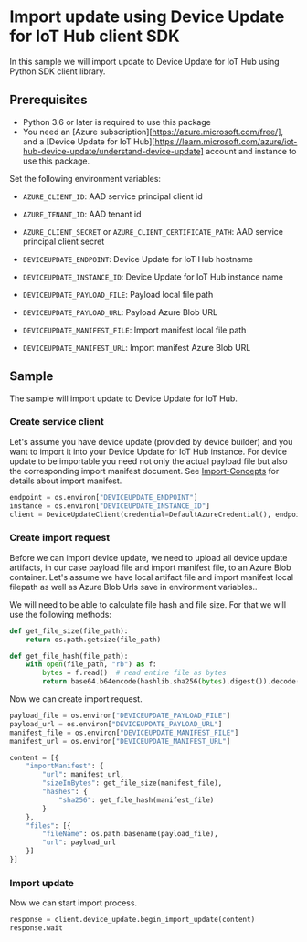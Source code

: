 # Import update using Device Update for IoT Hub client SDK

In this sample we will import update to Device Update for IoT Hub using Python SDK client library.

## Prerequisites

* Python 3.6 or later is required to use this package
* You need an [Azure subscription][https://azure.microsoft.com/free/], and a [Device Update for IoT Hub][https://learn.microsoft.com/azure/iot-hub-device-update/understand-device-update] 
account and instance to use this package.

Set the following environment variables:

- `AZURE_CLIENT_ID`: AAD service principal client id
- `AZURE_TENANT_ID`: AAD tenant id
- `AZURE_CLIENT_SECRET` or `AZURE_CLIENT_CERTIFICATE_PATH`: AAD service principal client secret

- `DEVICEUPDATE_ENDPOINT`: Device Update for IoT Hub hostname
- `DEVICEUPDATE_INSTANCE_ID`: Device Update for IoT Hub instance name

- `DEVICEUPDATE_PAYLOAD_FILE`: Payload local file path
- `DEVICEUPDATE_PAYLOAD_URL`: Payload Azure Blob URL
- `DEVICEUPDATE_MANIFEST_FILE`: Import manifest local file path
- `DEVICEUPDATE_MANIFEST_URL`: Import manifest Azure Blob URL

## Sample

The sample will import update to Device Update for IoT Hub.

### Create service client

Let's assume you have device update (provided by device builder) and you want to import it into your Device Update for IoT Hub instance. 
For device update to be importable you need not only the actual payload file but also the corresponding import manifest document. 
See [Import-Concepts](https://learn.microsoft.com/azure/iot-hub-device-update/import-concepts) for details about import manifest.

``` python
endpoint = os.environ["DEVICEUPDATE_ENDPOINT"]
instance = os.environ["DEVICEUPDATE_INSTANCE_ID"]
client = DeviceUpdateClient(credential=DefaultAzureCredential(), endpoint=endpoint, instance_id=instance)
```

### Create import request

Before we can import device update, we need to upload all device update artifacts, in our case payload file and import 
manifest file, to an Azure Blob container. Let's assume we have local artifact file and import manifest 
local filepath as well as Azure Blob Urls save in environment variables..

We will need to be able to calculate file hash and file size. For that we will use the following methods:

``` python
def get_file_size(file_path):
    return os.path.getsize(file_path)

def get_file_hash(file_path):
    with open(file_path, "rb") as f:
        bytes = f.read()  # read entire file as bytes
        return base64.b64encode(hashlib.sha256(bytes).digest()).decode("utf-8")
```

Now we can create import request.

``` python
payload_file = os.environ["DEVICEUPDATE_PAYLOAD_FILE"]
payload_url = os.environ["DEVICEUPDATE_PAYLOAD_URL"]
manifest_file = os.environ["DEVICEUPDATE_MANIFEST_FILE"]
manifest_url = os.environ["DEVICEUPDATE_MANIFEST_URL"]

content = [{
    "importManifest": {
        "url": manifest_url,
        "sizeInBytes": get_file_size(manifest_file),
        "hashes": {
            "sha256": get_file_hash(manifest_file)
        }
    },
    "files": [{
        "fileName": os.path.basename(payload_file),
        "url": payload_url
    }]
}]
```

### Import update

Now we can start import process.

``` python
response = client.device_update.begin_import_update(content)
response.wait
```
